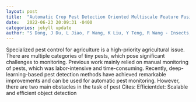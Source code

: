 ```yaml
---
layout: post
title:  "Automatic Crop Pest Detection Oriented Multiscale Feature Fusion Approach"
date:   2022-06-23 20:09:31 -0400
categories: jekyll update
author: "S Dong, J Du, L Jiao, F Wang, K Liu, Y Teng, R Wang - Insects, 2022"
---
```

Specialized pest control for agriculture is a high-priority agricultural issue. There are multiple categories of tiny pests, which pose significant challenges to monitoring. Previous work mainly relied on manual monitoring of pests, which was labor-intensive and time-consuming. Recently, deep-learning-based pest detection methods have achieved remarkable improvements and can be used for automatic pest monitoring. However, there are two main obstacles in the task of pest  Cites: Efficientdet: Scalable and efficient object detection